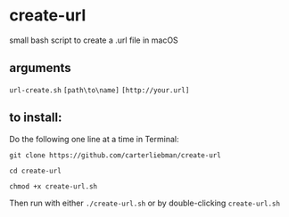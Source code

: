 # create-url
 small bash script to create a .url file in macOS

## arguments
`url-create.sh` `[path\to\name]` `[http://your.url]` 

## to install:

Do the following one line at a time in Terminal:

` git clone https://github.com/carterliebman/create-url `

`cd create-url` 

`chmod +x create-url.sh`

Then run with either `./create-url.sh` or by double-clicking `create-url.sh`